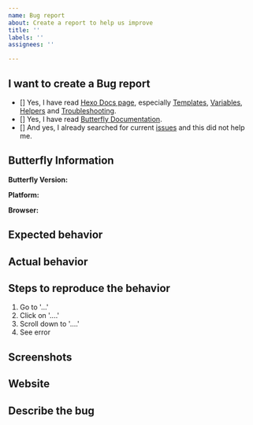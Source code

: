 ```yaml
---
name: Bug report
about: Create a report to help us improve
title: ''
labels: ''
assignees: ''

---
```


<!-- Do not delete the template (不要刪除模板) -->

<!--
IMPORTANT: Please follow the template to create a new issue.
重要：請依照該模板來提交。

If you upgrade from the old version, and an error occurs when running, please copy the new content in the config to the _config.butterfly.yml
如果你是由舊版本升級到新版，執行時出現報錯，請首先把config裡新的內容複製到舊的butterfly設定去(如有)

If you are a problem when visiting the website, please open your browser 'developer tools (shortcut F12)' and check the console if there is an error, include your website address in the feedback
如果你是線上訪問出現問題，請檢查瀏覽器‘開發人員工具（快捷鍵F12）’的console是否有報錯，反饋時附上你的網站
-->


## I want to create a Bug report <!-- 我想要建立一個 Bug report --> 

<!-- Check all with "x" especially FAQ & Documentation!! (使用 "x" 選擇) -->
<!-- 請確認是否都已經翻閲過如下的資料, 尤其是安裝文件！！ -->
- [] Yes, I have read [Hexo Docs page](https://hexo.io/docs/), especially [Templates](https://hexo.io/docs/templates.html), [Variables](https://hexo.io/docs/variables.html), [Helpers](https://hexo.io/docs/helpers.html) and [Troubleshooting](https://hexo.io/docs/troubleshooting.html).
- [] Yes, I have read [Butterfly Documentation](https://butterfly.js.org/posts/21cfbf15/).
- [] And yes, I already searched for current [issues](https://github.com/jerryc127/hexo-theme-butterfly/issues?utf8=%E2%9C%93&q=is%3Aissue) and this did not help me.

## Butterfly Information

<!-- Butterfly的版本 -->
<!-- 檢視主題的package.json -->
**Butterfly Version:**

<!-- Windows/macOS/Linux/Android/iOS -->
**Platform:**

<!-- Chrome/Safari/FireFox/.. -->
**Browser:**

## Expected behavior <!-- (預期行為) -->

## Actual behavior <!-- (實際行為) -->

## Steps to reproduce the behavior <!-- (重現步驟) -->
1. Go to '...'
2. Click on '....'
3. Scroll down to '....'
4. See error

<!-- If applicable, add screenshots to help explain your problem -->
<!-- 請儘量提供截圖來定位問題 -->
## Screenshots <!-- (截圖) -->

<!-- Provide your website to find the issues -->
## Website

## Describe the bug
